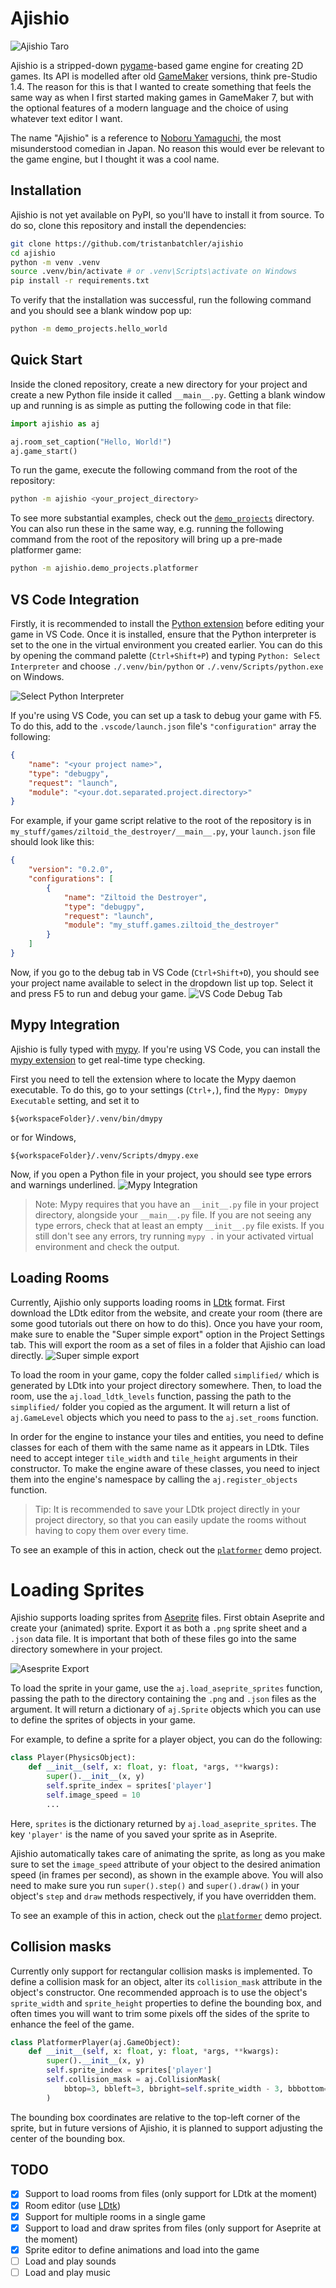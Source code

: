 # Ajishio

![Ajishio Taro](/.github/assets/ajishio_taro.png)

Ajishio is a stripped-down [pygame](https://www.pygame.org)-based game engine for creating 2D games. 
Its API is modelled after old [GameMaker](https://gamemaker.io) versions, think pre-Studio 1.4. The 
reason for this is that I wanted to create something that feels the same way as when I first started 
making games in GameMaker 7, but with the optional features of a modern language and the choice of 
using whatever text editor I want.

The name "Ajishio" is a reference to 
[Noboru Yamaguchi](https://cromartiehigh.fandom.com/wiki/Noboru_Yamaguchi), the most misunderstood 
comedian in Japan. No reason this would ever be relevant to the game engine, but I thought it was a 
cool name.

## Installation

Ajishio is not yet available on PyPI, so you'll have to install it from source. To do so, clone this 
repository and install the dependencies:

```bash
git clone https://github.com/tristanbatchler/ajishio
cd ajishio
python -m venv .venv
source .venv/bin/activate # or .venv\Scripts\activate on Windows
pip install -r requirements.txt
```

To verify that the installation was successful, run the following command and you should see a blank 
window pop up:

```bash
python -m demo_projects.hello_world
```

## Quick Start

Inside the cloned repository, create a new directory for your project and create a new Python file 
inside it called `__main__.py`. Getting a blank window up and running is as simple as putting the 
following code in that file:
```python
import ajishio as aj

aj.room_set_caption("Hello, World!")
aj.game_start()
```

To run the game, execute the following command from the root of the repository:
```bash
python -m ajishio <your_project_directory>
```

To see more substantial examples, check out the [`demo_projects`](/demo_projects/) directory. You can 
also run these in the same way, e.g. running the following command from the root of the repository 
will bring up a pre-made platformer game:
```bash
python -m ajishio.demo_projects.platformer
```

## VS Code Integration

Firstly, it is recommended to install the 
[Python extension](https://marketplace.visualstudio.com/items?itemName=ms-python.python) before 
editing your game in VS Code. Once it is installed, ensure that the Python interpreter is set to the 
one in the virtual environment you created earlier. You can do this by opening the command palette 
(`Ctrl+Shift+P`) and typing `Python: Select Interpreter` and choose `./.venv/bin/python` or 
`./.venv/Scripts/python.exe` on Windows.

![Select Python Interpreter](/.github/assets/select_python_interpreter.png)


If you're using VS Code, you can set up a task to debug your game with F5. To do this, add to the 
`.vscode/launch.json` file's `"configuration"` array the following:
```json
{
    "name": "<your project name>",
    "type": "debugpy",
    "request": "launch",
    "module": "<your.dot.separated.project.directory>"
}
```

For example, if your game script relative to the root of the repository is in 
`my_stuff/games/ziltoid_the_destroyer/__main__.py`, your `launch.json` file should look like this:
```json
{
    "version": "0.2.0",
    "configurations": [
        {
            "name": "Ziltoid the Destroyer",
            "type": "debugpy",
            "request": "launch",
            "module": "my_stuff.games.ziltoid_the_destroyer"
        }
    ]
}
```

Now, if you go to the debug tab in VS Code (`Ctrl+Shift+D`), you should see your project name 
available to select in the dropdown list up top. Select it and press F5 to run and debug your game.
![VS Code Debug Tab](/.github/assets/vscode_debug_tab.png)

## Mypy Integration

Ajishio is fully typed with [mypy](https://mypy.readthedocs.io). If you're using VS Code, you can 
install the [mypy extension](https://marketplace.visualstudio.com/items?itemName=matangover.mypy) to 
get real-time type checking. 

First you need to tell the extension where to locate the Mypy daemon executable. To do this, go to 
your settings (`Ctrl+,`), find the `Mypy: Dmypy Executable` setting, and set it to 
```
${workspaceFolder}/.venv/bin/dmypy
```
or for Windows,
```
${workspaceFolder}/.venv/Scripts/dmypy.exe
```

Now, if you open a Python file in your project, you should see type errors and warnings underlined.
![Mypy Integration](/.github/assets/mypy_integration.png)

> Note: Mypy requires that you have an `__init__.py` file in your project directory, alongside your 
> `__main__.py` file. If you are not seeing any type errors, check that at least an empty 
> `__init__.py` file exists. If you still don't see any errors, try running `mypy .` in your 
> activated virtual environment and check the output.

## Loading Rooms

Currently, Ajishio only supports loading rooms in [LDtk](https://ldtk.io) format. First download 
the LDtk editor from the website, and create your room (there are some good tutorials out there on 
how to do this). Once you have your room, make sure to enable the "Super simple export" option in 
the Project Settings tab. This will export the room as a set of files in a folder that Ajishio can 
load directly.
![Super simple export](/.github/assets/super_simple_export.png)

To load the room in your game, copy the folder called `simplified/` which is generated by LDtk into 
your project directory somewhere. Then, to load the room, use the `aj.load_ldtk_levels` function, 
passing the path to the `simplified/` folder you copied as the argument. It will return a list of 
`aj.GameLevel` objects which you need to pass to the `aj.set_rooms` function.

In order for the engine to instance your tiles and entities, you need to define classes for each of 
them with the same name as it appears in LDtk. Tiles need to accept integer `tile_width` and 
`tile_height` arguments in their constructor. To make the engine aware of these classes, you need to 
inject them into the engine's namespace by calling the `aj.register_objects` function.

> Tip: It is recommended to save your LDtk project directly in your project directory, so that you 
> can easily update the rooms without having to copy them over every time.

To see an example of this in action, check out the 
[`platformer`](/demo_projects/platformer/__main__.py) demo project.

# Loading Sprites

Ajishio supports loading sprites from [Aseprite](https://www.aseprite.org) files. First obtain 
Aseprite and create your (animated) sprite. Export it as both a `.png` sprite sheet and a `.json` 
data file. It is important that both of these files go into the same directory somewhere in your 
project.

![Asesprite Export](/.github/assets/aseprite_export.png)

To load the sprite in your game, use the `aj.load_aseprite_sprites` function, passing the path to 
the directory containing the `.png` and `.json` files as the argument. It will return a dictionary 
of `aj.Sprite` objects which you can use to define the sprites of objects in your game.

For example, to define a sprite for a player object, you can do the following:
```python
class Player(PhysicsObject):
    def __init__(self, x: float, y: float, *args, **kwargs):
        super().__init__(x, y)
        self.sprite_index = sprites['player']
        self.image_speed = 10
        ...
```

Here, `sprites` is the dictionary returned by `aj.load_aseprite_sprites`. The key `'player'` is the 
name of you saved your sprite as in Aseprite.

Ajishio automatically takes care of animating the sprite, as long as you make sure to set the 
`image_speed` attribute of your object to the desired animation speed (in frames per second), as 
shown in the example above. You will also need to make sure you run `super().step()` and 
`super().draw()` in your object's `step` and `draw` methods respectively, if you have overridden 
them.

To see an example of this in action, check out the 
[`platformer`](/demo_projects/platformer/__main__.py) demo project.

## Collision masks

Currently only support for rectangular collision masks is implemented. To define a collision mask 
for an object, alter its `collision_mask` attribute in the object's constructor. One 
recommended approach is to use the object's `sprite_width` and `sprite_height` properties to define 
the bounding box, and often times you will want to trim some pixels off the sides of the sprite to 
enhance the feel of the game.

```python
class PlatformerPlayer(aj.GameObject):
    def __init__(self, x: float, y: float, *args, **kwargs):
        super().__init__(x, y)
        self.sprite_index = sprites['player']
        self.collision_mask = aj.CollisionMask(
            bbtop=3, bbleft=3, bbright=self.sprite_width - 3, bbbottom=self.sprite_height
        )
```

The bounding box coordinates are relative to the top-left corner of the sprite, but in future 
versions of Ajishio, it is planned to support adjusting the center of the bounding box.

## TODO

- [x] Support to load rooms from files (only support for LDtk at the moment)
- [x] Room editor (use [LDtk](https://ldtk.io))
- [x] Support for multiple rooms in a single game
- [x] Support to load and draw sprites from files (only support for Aseprite at the moment)
- [x] Sprite editor to define animations and load into the game
- [ ] Load and play sounds
- [ ] Load and play music